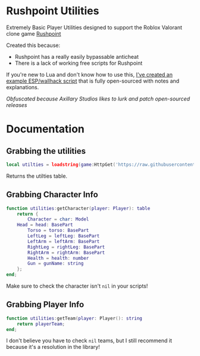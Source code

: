 # Rushpoint Utilities

Extremely Basic Player Utilities designed to support the Roblox Valorant clone game [Rushpoint](https://www.roblox.com/games/5993942214/NEW-UPDATE-Rush-Point)

Created this because:
- Rushpoint has a really easily bypassable anticheat
- There is a lack of working free scripts for Rushpoint

If you're new to Lua and don't know how to use this, [I've created an example ESP/wallhack script](https://github.com/dragonssk/rushpoint-utilities/blob/main/example.lua) that is fully open-sourced with notes and explanations.

*Obfuscated because Axillary Studios likes to lurk and patch open-sourced releases*

# Documentation

## Grabbing the utilities
```lua
local utilties = loadstring(game:HttpGet('https://raw.githubusercontent.com/dragonssk/rushpoint-utilities/main/main.lua'))('github.com/dragonssk');
```
Returns the utilties table.

## Grabbing Character Info
```lua
function utilities:getCharacter(player: Player): table
    return {
        Character = char: Model
	Head = head: BasePart
        Torso = torso: BasePart
        LeftLeg = leftLeg: BasePart
        LeftArm = leftArm: BasePart
        RightLeg = rightLeg: BasePart
        RightArm = rightArm: BasePart
        Health = health: number
        Gun = gunName: string
    };
end;
```
Make sure to check the character isn't `nil` in your scripts!
## Grabbing Player Info
```lua
function utilities:getTeam(player: Player(): string
    return playerTeam;
end;
```
I don't believe you have to check `nil` teams, but I still recommend it because it's a resolution in the library!
